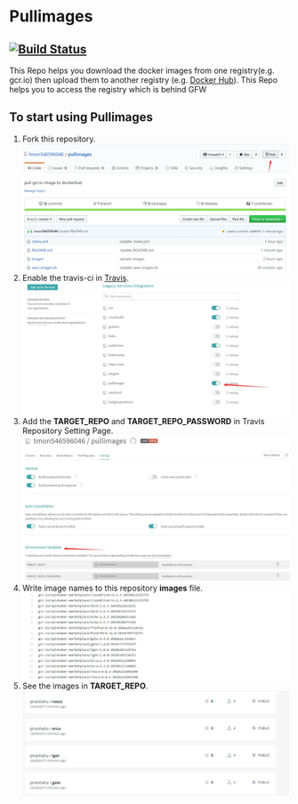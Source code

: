 # Pullimages
[![Build Status](https://travis-ci.org/tmon546596046/pullimages.svg?branch=master)](https://travis-ci.org/tmon546596046/pullimages)
----
This Repo helps you download the docker images from one registry(e.g. gcr.io) then upload them to another registry (e.g. [Docker Hub](https://hub.docker.com/)). This Repo helps you to access the registry which is behind GFW

## To start using Pullimages

1. Fork this repository.
![](https://raw.githubusercontent.com/tmon546596046/pullimages/master/pics/fork.jpg)
2. Enable the travis-ci in [Travis](https://travis-ci.org).
![](https://raw.githubusercontent.com/tmon546596046/pullimages/master/pics/enable-ci.jpg)
3. Add the <B>TARGET_REPO</B> and <B>TARGET_REPO_PASSWORD</B> in Travis Repository Setting Page.
![](https://raw.githubusercontent.com/tmon546596046/pullimages/master/pics/travis-env.jpg)
4. Write image names to this repository <B>images</B> file.
![](https://raw.githubusercontent.com/tmon546596046/pullimages/master/pics/source-images.jpg)
5. See the images in <B>TARGET_REPO</B>.
![](https://raw.githubusercontent.com/tmon546596046/pullimages/master/pics/target-images.jpg)
